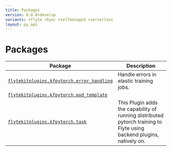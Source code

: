 ```yaml
---
title: Packages
version: 0.0.0+develop
variants: +flyte +byoc +selfmanaged +serverless
layout: py_api
---
```


# Packages

| Package | Description |
|-|-|
| [`flytekitplugins.kfpytorch.error_handling`](flytekitplugins.kfpytorch.error_handling) | Handle errors in elastic training jobs. |
| [`flytekitplugins.kfpytorch.pod_template`](flytekitplugins.kfpytorch.pod_template) |  |
| [`flytekitplugins.kfpytorch.task`](flytekitplugins.kfpytorch.task) | This Plugin adds the capability of running distributed pytorch training to Flyte using backend plugins, natively on. |
